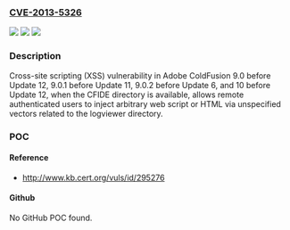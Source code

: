 ### [CVE-2013-5326](https://cve.mitre.org/cgi-bin/cvename.cgi?name=CVE-2013-5326)
![](https://img.shields.io/static/v1?label=Product&message=n%2Fa&color=blue)
![](https://img.shields.io/static/v1?label=Version&message=n%2Fa&color=blue)
![](https://img.shields.io/static/v1?label=Vulnerability&message=n%2Fa&color=brighgreen)

### Description

Cross-site scripting (XSS) vulnerability in Adobe ColdFusion 9.0 before Update 12, 9.0.1 before Update 11, 9.0.2 before Update 6, and 10 before Update 12, when the CFIDE directory is available, allows remote authenticated users to inject arbitrary web script or HTML via unspecified vectors related to the logviewer directory.

### POC

#### Reference
- http://www.kb.cert.org/vuls/id/295276

#### Github
No GitHub POC found.

